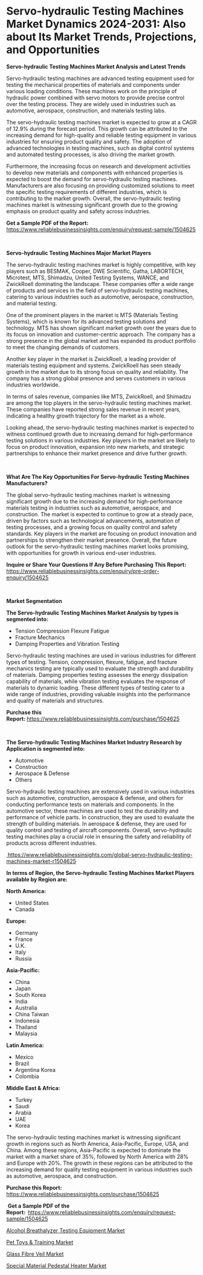 <p><h1>Servo-hydraulic Testing Machines Market Dynamics 2024-2031: Also about Its Market Trends, Projections, and Opportunities</h1></p><p><strong>Servo-hydraulic Testing Machines Market Analysis and Latest Trends</strong></p>
<p><p>Servo-hydraulic testing machines are advanced testing equipment used for testing the mechanical properties of materials and components under various loading conditions. These machines work on the principle of hydraulic power combined with servo motors to provide precise control over the testing process. They are widely used in industries such as automotive, aerospace, construction, and materials testing labs.</p><p>The servo-hydraulic testing machines market is expected to grow at a CAGR of 12.9% during the forecast period. This growth can be attributed to the increasing demand for high-quality and reliable testing equipment in various industries for ensuring product quality and safety. The adoption of advanced technologies in testing machines, such as digital control systems and automated testing processes, is also driving the market growth.</p><p>Furthermore, the increasing focus on research and development activities to develop new materials and components with enhanced properties is expected to boost the demand for servo-hydraulic testing machines. Manufacturers are also focusing on providing customized solutions to meet the specific testing requirements of different industries, which is contributing to the market growth. Overall, the servo-hydraulic testing machines market is witnessing significant growth due to the growing emphasis on product quality and safety across industries.</p></p>
<p><strong>Get a Sample PDF of the Report:&nbsp;</strong> <a href="https://www.reliablebusinessinsights.com/enquiry/request-sample/1504625">https://www.reliablebusinessinsights.com/enquiry/request-sample/1504625</a></p>
<p>&nbsp;</p>
<p><strong>Servo-hydraulic Testing Machines Major Market Players</strong></p>
<p><p>The servo-hydraulic testing machines market is highly competitive, with key players such as BESMAK, Cooper, DWE Scientific, Gatha, LABORTECH, Microtest, MTS, Shimadzu, United Testing Systems, WANCE, and ZwickRoell dominating the landscape. These companies offer a wide range of products and services in the field of servo-hydraulic testing machines, catering to various industries such as automotive, aerospace, construction, and material testing.</p><p>One of the prominent players in the market is MTS (Materials Testing Systems), which is known for its advanced testing solutions and technology. MTS has shown significant market growth over the years due to its focus on innovation and customer-centric approach. The company has a strong presence in the global market and has expanded its product portfolio to meet the changing demands of customers.</p><p>Another key player in the market is ZwickRoell, a leading provider of materials testing equipment and systems. ZwickRoell has seen steady growth in the market due to its strong focus on quality and reliability. The company has a strong global presence and serves customers in various industries worldwide.</p><p>In terms of sales revenue, companies like MTS, ZwickRoell, and Shimadzu are among the top players in the servo-hydraulic testing machines market. These companies have reported strong sales revenue in recent years, indicating a healthy growth trajectory for the market as a whole.</p><p>Looking ahead, the servo-hydraulic testing machines market is expected to witness continued growth due to increasing demand for high-performance testing solutions in various industries. Key players in the market are likely to focus on product innovation, expansion into new markets, and strategic partnerships to enhance their market presence and drive further growth.</p></p>
<p>&nbsp;</p>
<p><strong>What Are The Key Opportunities For Servo-hydraulic Testing Machines Manufacturers?</strong></p>
<p><p>The global servo-hydraulic testing machines market is witnessing significant growth due to the increasing demand for high-performance materials testing in industries such as automotive, aerospace, and construction. The market is expected to continue to grow at a steady pace, driven by factors such as technological advancements, automation of testing processes, and a growing focus on quality control and safety standards. Key players in the market are focusing on product innovation and partnerships to strengthen their market presence. Overall, the future outlook for the servo-hydraulic testing machines market looks promising, with opportunities for growth in various end-user industries.</p></p>
<p><strong>Inquire or Share Your Questions If Any Before Purchasing This Report:</strong> <a href="https://www.reliablebusinessinsights.com/enquiry/pre-order-enquiry/1504625">https://www.reliablebusinessinsights.com/enquiry/pre-order-enquiry/1504625</a></p>
<p>&nbsp;</p>
<p><strong>Market Segmentation</strong></p>
<p><strong>The Servo-hydraulic Testing Machines Market Analysis by types is segmented into:</strong></p>
<p><ul><li>Tension Compression Flexure Fatigue</li><li>Fracture Mechanics</li><li>Damping Properties and Vibration Testing</li></ul></p>
<p><p>Servo-hydraulic testing machines are used in various industries for different types of testing. Tension, compression, flexure, fatigue, and fracture mechanics testing are typically used to evaluate the strength and durability of materials. Damping properties testing assesses the energy dissipation capability of materials, while vibration testing evaluates the response of materials to dynamic loading. These different types of testing cater to a wide range of industries, providing valuable insights into the performance and quality of materials and structures.</p></p>
<p><strong>Purchase this Report:&nbsp;</strong><a href="https://www.reliablebusinessinsights.com/purchase/1504625">https://www.reliablebusinessinsights.com/purchase/1504625</a></p>
<p>&nbsp;</p>
<p><strong>The Servo-hydraulic Testing Machines Market Industry Research by Application is segmented into:</strong></p>
<p><ul><li>Automotive</li><li>Construction</li><li>Aerospace & Defense</li><li>Others</li></ul></p>
<p><p>Servo-hydraulic testing machines are extensively used in various industries such as automotive, construction, aerospace & defense, and others for conducting performance tests on materials and components. In the automotive sector, these machines are used to test the durability and performance of vehicle parts. In construction, they are used to evaluate the strength of building materials. In aerospace & defense, they are used for quality control and testing of aircraft components. Overall, servo-hydraulic testing machines play a crucial role in ensuring the safety and reliability of products across different industries.</p></p>
<p><a href="https://www.reliablebusinessinsights.com/global-servo-hydraulic-testing-machines-market-r1504625">&nbsp;https://www.reliablebusinessinsights.com/global-servo-hydraulic-testing-machines-market-r1504625</a></p>
<p><strong>In terms of Region, the Servo-hydraulic Testing Machines Market Players available by Region are:</strong></p>
<p>
    <p> <strong> North America: </strong>
        <ul>
            <li>United States</li>
            <li>Canada</li>
        </ul>
        </p> 
    <p> <strong> Europe: </strong>
        <ul>
            <li>Germany</li>
            <li>France</li>
            <li>U.K.</li>
            <li>Italy</li>
            <li>Russia</li>
        </ul>
        </p> 
    <p> <strong> Asia-Pacific: </strong>
        <ul>
            <li>China</li>
            <li>Japan</li>
            <li>South Korea</li>
            <li>India</li>
            <li>Australia</li>
            <li>China Taiwan</li>
            <li>Indonesia</li>
            <li>Thailand</li>
            <li>Malaysia</li>
        </ul>
        </p> 
    <p> <strong> Latin America: </strong>
        <ul>
            <li>Mexico</li>
            <li>Brazil</li>
            <li>Argentina Korea</li>
            <li>Colombia</li>
        </ul>
        </p> 
    <p> <strong> Middle East & Africa: </strong>
        <ul>
            <li>Turkey</li>
            <li>Saudi</li>
            <li>Arabia</li>
            <li>UAE</li>
            <li>Korea</li>
        </ul>
    </p>
    </p>
<p><p>The servo-hydraulic testing machines market is witnessing significant growth in regions such as North America, Asia-Pacific, Europe, USA, and China. Among these regions, Asia-Pacific is expected to dominate the market with a market share of 35%, followed by North America with 28% and Europe with 20%. The growth in these regions can be attributed to the increasing demand for quality testing equipment in various industries such as automotive, aerospace, and construction.</p></p>
<p><strong>Purchase this Report: </strong><a href="https://www.reliablebusinessinsights.com/purchase/1504625">https://www.reliablebusinessinsights.com/purchase/1504625</a></p>
<p>&nbsp;<strong>Get a Sample PDF of the Report:&nbsp;&nbsp;</strong><a href="https://www.reliablebusinessinsights.com/enquiry/request-sample/1504625">https://www.reliablebusinessinsights.com/enquiry/request-sample/1504625</a></p>
<p><strong></strong></p>
<p><p><a href="https://github.com/BryanLittlebXfbG/Market-Research-Report-List-1/blob/main/alcohol-breathalyzer-testing-equipment-market.md">Alcohol Breathalyzer Testing Equipment Market</a></p><p><a href="https://github.com/fxdvmliw90/Market-Research-Report-List-1/blob/main/pet-toys-training-market.md">Pet Toys & Training Market</a></p><p><a href="https://medium.com/@lottierunte68/glass-fibre-veil-market-research-report-market-forecast-and-growth-prospects-with-a-steady-cagr-of-70bc8488cac4">Glass Fibre Veil Market</a></p><p><a href="https://medium.com/@codystark63/global-special-material-pedestal-heater-market-focus-on-product-type-silicon-nitride-pyrolytic-e4de8499c341">Special Material Pedestal Heater Market</a></p></p>